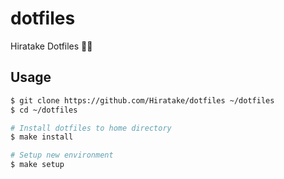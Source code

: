 # dotfiles

Hiratake Dotfiles 📄✨

## Usage

```bash
$ git clone https://github.com/Hiratake/dotfiles ~/dotfiles
$ cd ~/dotfiles

# Install dotfiles to home directory
$ make install

# Setup new environment
$ make setup
```
